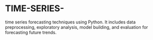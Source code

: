 # TIME-SERIES-
 time series forecasting techniques using Python. It includes data preprocessing, exploratory analysis, model building, and evaluation for forecasting future trends.
